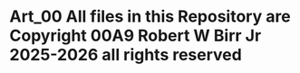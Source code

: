 # Art_00 All files in this Repository are Copyright 00A9 Robert W Birr Jr 2025-2026 all rights reserved

